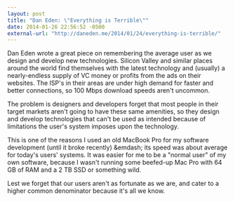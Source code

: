 ```yaml
---
layout: post
title: "Dan Eden: \"Everything is Terrible\""
date: 2014-01-26 22:56:52 -0500
external-url: "http://daneden.me/2014/01/24/everything-is-terrible/"
---
```


Dan Eden wrote a great piece on remembering the average user as we design and
develop new technologies. Silicon Valley and similar places around the world
find themselves with the latest technology and (usually) a nearly-endless supply
of VC money or profits from the ads on their websites. The ISP's in their areas
are under high demand for faster and better connections, so 100 Mbps download
speeds aren't uncommon.

The problem is designers and developers forget that most people in their target
markets aren't going to have these same amenities, so they design and develop
technologies that can't be used as intended because of limitations the user's
system imposes upon the technology.

This is one of the reasons I used an old MacBook Pro for my software development
(until it broke recently) &emdash; its speed was about average for today's
users' systems. It was easier for me to be a "normal user" of my own software,
because I wasn't running some beefed-up Mac Pro with 64 GB of RAM and a 2 TB
SSD or something wild.

Lest we forget that our users aren't as fortunate as we are, and cater to a
higher common denominator because it's all we know.
